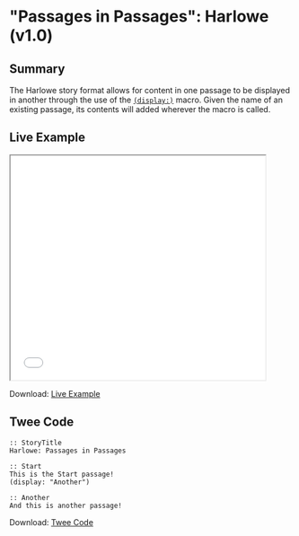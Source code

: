 # "Passages in Passages": Harlowe (v1.0)

## Summary

The Harlowe story format allows for content in one passage to be displayed in another through the use of the [`(display:)`](https://twine2.neocities.org/#macro_display) macro. Given the name of an existing passage, its contents will added wherever the macro is called.

## Live Example

<section>
<iframe src="harlowe_passagesinpassages_example.html" height=400 width=90%></iframe>

Download: <a href="harlowe_passagesinpassages_example.html" target="_blank">Live Example</a>
</section>

## Twee Code

```
:: StoryTitle
Harlowe: Passages in Passages

:: Start
This is the Start passage!
(display: "Another")

:: Another
And this is another passage!

```

Download: <a href="harlowe_passagesinpassages_twee.txt" target="_blank">Twee Code</a>
